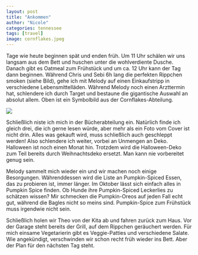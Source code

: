 ```yaml
---
layout: post
title: "Ankommen"
author: "Nicole"
categories: tennessee
tags: [travel]
image: cornflakes.jpeg
---
```


Tage wie heute beginnen spät und enden früh. Um 11 Uhr schälen wir uns langsam aus dem Bett und huschen unter die wohlverdiente Dusche. Danach gibt es Oatmeal zum Frühstück und um ca. 12 Uhr kann der Tag dann beginnen. Während Chris und Sebi 6h lang die perfekten Rippchen smoken (siehe Bild), gehe ich mit Melody auf einen Einkaufstripp in verschiedene Lebensmittelläden. Während Melody noch einen Arzttermin hat, schlendere ich durch Target und bestaune die gigantische Auswahl an absolut allem. Oben ist ein Symbolbild aus der Cornflakes-Abteilung.

![](/assets/img/us/ankommen-rippchen.jpg)

Schließlich niste ich mich in der Bücherabteilung ein. Natürlich finde ich gleich drei, die ich gerne lesen würde, aber mehr als ein Foto vom Cover ist nicht drin. Alles was gekauft wird, muss schließlich auch geschleppt werden! Also schlendere ich weiter, vorbei an Unmengen an Deko. Halloween ist noch einen Monat hin. Trotzdem wird die Halloween-Deko zum Teil bereits durch Weihnachtsdeko ersetzt. Man kann nie vorbereitet genug sein.  

Melody sammelt mich wieder ein und wir machen noch einige Besorgungen. Währenddessen wird die Liste an Pumpkin-Spiced Essen, das zu probieren ist, immer länger. Im Oktober lässt sich einfach alles in Pumpkin Spice finden. Ob Hunde ihre Pumpkin-Spiced Leckerlies zu schätzen wissen? Mir schmecken die Pumpkin-Oreos auf jeden Fall echt gut, während die Bagles nicht so meins sind. Pumpkin-Spice zum Frühstück muss irgendwie nicht sein.

Schließlich holen wir Theo von der Kita ab und fahren zurück zum Haus. Vor der Garage steht bereits der Grill, auf dem Rippchen geräuchert werden. Für mich einsame Vegetarierin gibt es Veggie-Patties und verschiedene Salate. Wie angekündigt, verschwinden wir schon recht früh wieder ins Bett. Aber der Plan für den nächsten Tag steht.